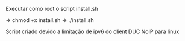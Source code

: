 Executar como root o script install.sh

-> chmod +x install.sh
-> ./install.sh


Script criado devido a limitação de ipv6 do client DUC NoIP para linux
